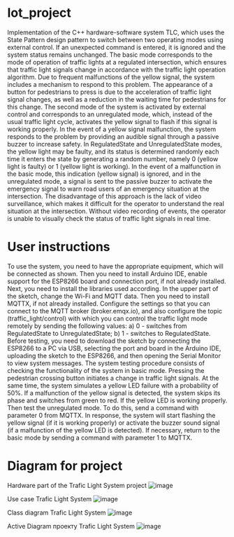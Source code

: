 # Iot_project
Implementation of the C++ hardware-software system TLC, which uses the State Pattern design pattern to switch between two operating modes using external control. If an unexpected command is entered, it is ignored and the system status remains unchanged. The basic mode corresponds to the mode of operation of traffic lights at a regulated intersection, which ensures that traffic light signals change in accordance with the traffic light operation algorithm. Due to frequent malfunctions of the yellow signal, the system includes a mechanism to respond to this problem. The appearance of a button for pedestrians to press is due to the acceleration of traffic light signal changes, as well as a reduction in the waiting time for pedestrians for this change. The second mode of the system is activated by external control and corresponds to an unregulated mode, which, instead of the usual traffic light cycle, activates the yellow signal to flash if this signal is working properly. In the event of a yellow signal malfunction, the system responds to the problem by providing an audible signal through a passive buzzer to increase safety.
In RegulatedState and UnregulatedState modes, the yellow light may be faulty, and its status is determined randomly each time it enters the state by generating a random number, namely 0 (yellow light is faulty) or 1 (yellow light is working). In the event of a malfunction in the basic mode, this indication (yellow signal) is ignored, and in the unregulated mode, a signal is sent to the passive buzzer to activate the emergency signal to warn road users of an emergency situation at the intersection.
The disadvantage of this approach is the lack of video surveillance, which makes it difficult for the operator to understand the real situation at the intersection. Without video recording of events, the operator is unable to visually check the status of traffic light signals in real time.
# User instructions
To use the system, you need to have the appropriate equipment, which will be connected as shown. 
Then you need to install Arduino IDE, enable support for the ESP8266 board and connection port, if not already installed. Next, you need to install the libraries used according. In the upper part of the sketch, change the Wi-Fi and MQTT data.
Then you need to install MQTTX, if not already installed. Configure the settings so that you can connect to the MQTT broker (broker.emqx.io), and also configure the topic (traffic_light/control) with which you can control the traffic light mode remotely by sending the following values:
a)    0 - switches from RegulatedState to UnregulatedState;
b)    1 - switches to RegulatedState.
Before testing, you need to download the sketch by connecting the ESP8266 to a PC via USB, selecting the port and board in the Arduino IDE, uploading the sketch to the ESP8266, and then opening the Serial Monitor to view system messages.
The system testing procedure consists of checking the functionality of the system in basic mode. Pressing the pedestrian crossing button initiates a change in traffic light signals. At the same time, the system simulates a yellow LED failure with a probability of 50%. If a malfunction of the yellow signal is detected, the system skips its phase and switches from green to red. If the yellow LED is working properly.
Then test the unregulated mode. To do this, send a command with parameter 0 from MQTTX. In response, the system will start flashing the yellow signal (if it is working properly) or activate the buzzer sound signal (if a malfunction of the yellow LED is detected). If necessary, return to the basic mode by sending a command with parameter 1 to MQTTX.
# Diagram for project
Hardware part of the Trafic Light System project
![image](https://github.com/user-attachments/assets/40bbc5f2-708e-4fdc-8795-90245c896fcb)

Use case Trafic Light System
![image](https://github.com/user-attachments/assets/d25bd977-e0a0-4dda-a615-6c58201c38ec)
 
Class diagram Trafic Light System 
![image](https://github.com/user-attachments/assets/3775d57e-618f-426b-8ae9-d32f15b93527)

Active Diagram проекту Trafic Light System
![image](https://github.com/user-attachments/assets/fa1adc0d-db46-440a-9184-5b5bfcb6280d)
